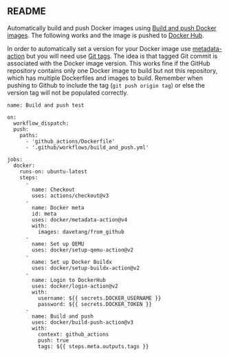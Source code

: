 ## README

Automatically build and push Docker images using [Build and push Docker images](https://github.com/marketplace/actions/build-and-push-docker-images). The following works and the image is pushed to [Docker Hub](https://hub.docker.com/repository/docker/davetang/from_github).

In order to automatically set a version for your Docker image use [metadata-action](https://github.com/docker/metadata-action) but you will need use [Git tags](https://git-scm.com/book/en/v2/Git-Basics-Tagging). The idea is that tagged Git commit is associated with the Docker image version. This works fine if the GitHub repository contains only one Docker image to build but not this repository, which has multiple Dockerfiles and images to build. Remember when pushing to Github to include the tag (`git push origin tag`) or else the version tag will not be populated correctly.

```
name: Build and push test

on:
  workflow_dispatch:
  push:
    paths:
      - 'github_actions/Dockerfile'
      - '.github/workflows/build_and_push.yml'

jobs:
  docker:
    runs-on: ubuntu-latest
    steps:
      -
        name: Checkout
        uses: actions/checkout@v3
      -
        name: Docker meta
        id: meta
        uses: docker/metadata-action@v4
        with:
          images: davetang/from_github
      -
        name: Set up QEMU
        uses: docker/setup-qemu-action@v2
      -
        name: Set up Docker Buildx
        uses: docker/setup-buildx-action@v2
      -
        name: Login to DockerHub
        uses: docker/login-action@v2
        with:
          username: ${{ secrets.DOCKER_USERNAME }}
          password: ${{ secrets.DOCKER_TOKEN }}
      -
        name: Build and push
        uses: docker/build-push-action@v3
        with:
          context: github_actions
          push: true
          tags: ${{ steps.meta.outputs.tags }}
```

